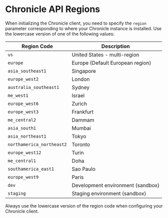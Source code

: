 # Chronicle API Regions

When initializing the Chronicle client, you need to specify the `region` parameter corresponding to where your Chronicle instance is installed. Use the lowercase version of one of the following values:

| Region Code | Description |
|-------------|-------------|
| `us` | United States - multi-region |
| `europe` | Europe (Default European region) |
| `asia_southeast1` | Singapore |
| `europe_west2` | London |
| `australia_southeast1` | Sydney |
| `me_west1` | Israel |
| `europe_west6` | Zurich |
| `europe_west3` | Frankfurt |
| `me_central2` | Dammam |
| `asia_south1` | Mumbai |
| `asia_northeast1` | Tokyo |
| `northamerica_northeast2` | Toronto |
| `europe_west12` | Turin |
| `me_central1` | Doha |
| `southamerica_east1` | Sao Paulo |
| `europe_west9` | Paris |
| `dev` | Development environment (sandbox) |
| `staging` | Staging environment (sandbox) |


Always use the lowercase version of the region code when configuring your Chronicle client. 